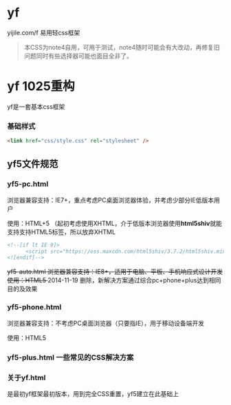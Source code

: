 yf
==

yijile.com/f 易用轻css框架

> 本CSS为note4自用，可用于测试，note4随时可能会有大改动，再修复旧问题同时有些选择器可能也面目全非了。

# yf 1025重构
yf是一套基本css框架

### 基础样式

```html
<link href="css/style.css" rel="stylesheet" />
```

## yf5文件规范

### yf5-pc.html

浏览器兼容支持：IE7+，重点考虑PC桌面浏览器体验，并考虑少部分IE低版本用户

使用：HTML+5 （起初考虑使用XHTML，介于低版本浏览器使用**html5shiv**就能支持支持HTML5标签，所以放弃XHTML

```html
<!--[if lt IE 9]>
      <script src="https://oss.maxcdn.com/html5shiv/3.7.2/html5shiv.min.js"></script>
<![endif]-->
```

<del> yf5-auto.html
浏览器兼容支持：IE8+，适用于电脑、平板、手机响应式设计开发
使用：HTML5
</del>
2014-11-19 删除，新解决方案通过综合pc+phone+plus达到相同目的及效果


### yf5-phone.html

浏览器兼容支持：不考虑PC桌面浏览器（只要指IE），用于移动设备端开发

使用：HTML5

### yf5-plus.html 一些常见的CSS解决方案



### 关于yf.html 

是最初yf框架最初版本，用到完全CSS重置，yf5建立在此基础上
